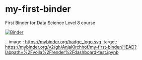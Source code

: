 # my-first-binder
First Binder for Data Science Level 8 course 

[![Binder](https://mybinder.org/badge_logo.svg)](https://mybinder.org/v2/gh/AnjaKirchhof/my-first-binder/HEAD?labpath=%2Fvoila%2Frender%2Fdashboard-test.ipynb)


.. image:: https://mybinder.org/badge_logo.svg
 :target: https://mybinder.org/v2/gh/AnjaKirchhof/my-first-binder/HEAD?labpath=%2Fvoila%2Frender%2Fdashboard-test.ipynb
 
